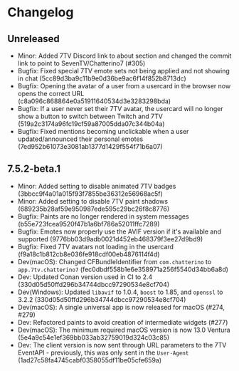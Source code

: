 # Changelog

## Unreleased

- Minor: Added 7TV Discord link to about section and changed the commit link to point to SevenTV/Chatterino7 (#305)
- Bugfix: Fixed special 7TV emote sets not being applied and not showing in chat (5cc89d3ba9c11b9e0d36be9ac6f14f852b8713dc)
- Bugfix: Opening the avatar of a user from a usercard in the browser now opens the correct URL (c8a096c868864e0a51911640534d3e3283298bda)
- Bugfix: If a user never set their 7TV avatar, the usercard will no longer show a button to switch between Twitch and 7TV (519a2c3174a96fc19cf59a87005dda07c344b04a)
- Bugfix: Fixed mentions becoming unclickable when a user updated/announced their personal emotes (7ed952b61073e3081ab1377d1429f554f71b6a07)

## 7.5.2-beta.1

- Minor: Added setting to disable animated 7TV badges (3bbcc9f4a01a015f93f7855be36312e56968ac5f)
- Minor: Added setting to disable 7TV paint shadows (689235b28af59e950987ede595c29bc26f8c8776)
- Bugfix: Paints are no longer rendered in system messages (b55e723fcea9520f47b1a6bf786a52011ffc7289)
- Bugfix: Emotes now properly use the AVIF version if it's available and supported (9776bb03d9adb0021d452eb468379f3ee27d9bd9)
- Bugfix: Fixed 7TV avatars not loading in the usercard (f9a18c1b812cb8e036fe918cdf00eb4876114f4d)
- Dev(macOS): Changed CFBundleIdentifier from `com.chatterino` to `app.7tv.chatterino7` (fec0dbdf558b1e6e358971a256f5540d34bb6a8d)
- Dev: Updated Conan version used in CI to 2.4 (330d05d50ffd296b34744dbcc97290534e8cf704)
- Dev(Windows): Updated `libavif` to 1.0.4, `boost` to 1.85, and `openssl` to 3.2.2 (330d05d50ffd296b34744dbcc97290534e8cf704)
- Dev(macOS): A single universal app is now released for macOS (#274, #279)
- Dev: Refactored paints to avoid creation of intermediate widgets (#277)
- Dev(macOS): The minimum required macOS version is now 13.0 Ventura (5e4a9c54e1ef369bb033ab32759019d324c03c85)
- Dev: The client version is now sent through URL parameters to the 7TV EventAPI - previously, this was only sent in the `User-Agent` (1ad27c58fa4745cabf0358055df11be05cfe659a)
